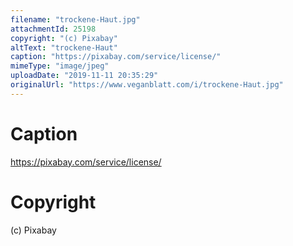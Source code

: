 ```yaml
---
filename: "trockene-Haut.jpg"
attachmentId: 25198
copyright: "(c) Pixabay"
altText: "trockene-Haut"
caption: "https://pixabay.com/service/license/"
mimeType: "image/jpeg"
uploadDate: "2019-11-11 20:35:29"
originalUrl: "https://www.veganblatt.com/i/trockene-Haut.jpg"
---
```


# Caption

https://pixabay.com/service/license/

# Copyright

(c) Pixabay

